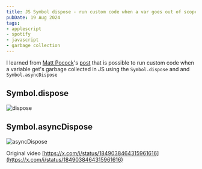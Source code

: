 ```yaml
---
title: JS Symbol dispose - run custom code when a var goes out of scope
pubDate: 19 Aug 2024
tags: 
- applescript
- spotify
- javascript
- garbage collection
---
```


I learned from [Matt Pocock](https://www.mattpocock.com/)'s  [post](https://x.com/i/status/1849038464315961616) that is possible to run custom code when a variable get's garbage collected in JS using the `Symbol.dispose` and and `Symbol.asyncDispose`


## Symbol.dispose
![dispose](https://tech-public.jaga.xyz/symbol-dispose.jpeg)
## Symbol.asyncDispose
![asyncDispose](https://tech-public.jaga.xyz/symbol-asyncdispose.jpeg)

Original video [https://x.com/i/status/1849038464315961616](https://x.com/i/status/1849038464315961616)

<!-- TODO: add link to what is a symbol in js? -->